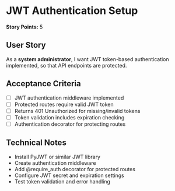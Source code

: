 # JWT Authentication Setup

**Story Points:** 5

## User Story
As a **system administrator**, I want JWT token-based authentication implemented, so that API endpoints are protected.

## Acceptance Criteria
- [ ] JWT authentication middleware implemented
- [ ] Protected routes require valid JWT token
- [ ] Returns 401 Unauthorized for missing/invalid tokens
- [ ] Token validation includes expiration checking
- [ ] Authentication decorator for protecting routes

## Technical Notes
- Install PyJWT or similar JWT library
- Create authentication middleware
- Add @require_auth decorator for protected routes
- Configure JWT secret and expiration settings
- Test token validation and error handling 